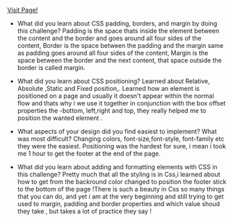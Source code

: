  
  [Visit Page!](http://jovankan.github.io/index.html)

 - What did you learn about CSS padding, borders, and margin by doing this challenge?
  Padding is the space thats inside the element between the content and the border and goes around all four sides of the content, Border is the space between the padding and the margin same as padding goes around all four sides of the content, Margin is the space between the border and the next content, that space outside the border  is called margin.


- What did you learn about CSS positioning?
Learned about Relative, Absolute ,Static and Fixed position,.
Learned how an element is positioned on a page and usually it doesn't appear within the normal flow and thats why i we use it together in conjunction with the box offset properties the -bottom, left,right and top, they really helped me to position the wanted element .
- What aspects of your design did you find easiest to implement? What was most difficult?
Changing colors, font-size,font-style, font-family etc they were the easiest. Positioning was the hardest for sure, i mean i took me 1 hour to get the footer at the end of the page.
- What did you learn about adding and formatting elements with CSS in this challenge?
 Pretty much that all the styling is in Css,i learned about how to get from the backround color changed to position the footer stick to the bottom of the page !There is such a beauty in Css so many things that you can do, and yet i am at the very beginning and still trying to get used to margin, padding and border properties and which value shoud they take , but takes a lot of practice they say !
